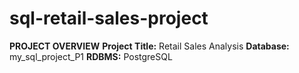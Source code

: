 # sql-retail-sales-project
**PROJECT OVERVIEW**
**Project Title:** Retail Sales Analysis
**Database:** my_sql_project_P1
**RDBMS:** PostgreSQL
